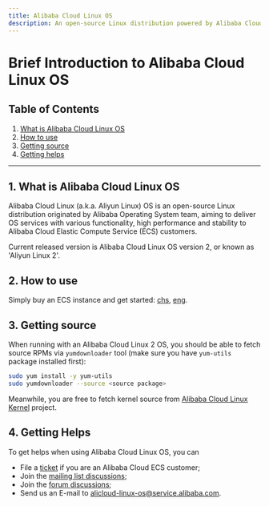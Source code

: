 ```yaml
---
title: Alibaba Cloud Linux OS
description: An open-source Linux distribution powered by Alibaba Cloud
---
```


Brief Introduction to Alibaba Cloud Linux OS
============================================

Table of Contents
-----------------
1. [What is Alibaba Cloud Linux OS](#1-what-is-alibaba-cloud-linux-os)
2. [How to use](#2-how-to-use)
3. [Getting source](#3-getting-source)
4. [Getting helps](#4-getting-helps)

-------------------------

## 1. What is Alibaba Cloud Linux OS

Alibaba Cloud Linux (a.k.a. Aliyun Linux) OS is an open-source Linux distribution originated by Alibaba Operating System team, aiming to deliver OS services with various functionality, high performance and stability to Alibaba Cloud Elastic Compute Service (ECS) customers.

Current released version is Alibaba Cloud Linux OS version 2, or known as 'Aliyun Linux 2'.

## 2. How to use

Simply buy an ECS instance and get started: [chs](https://ecs-buy.aliyun.com/), [eng](https://ecs-buy-intl.aliyun.com/).

## 3. Getting source

When running with an Alibaba Cloud Linux 2 OS, you should be able to fetch source RPMs via `yumdownloader` tool (make sure you have `yum-utils` package installed first):

```bash
sudo yum install -y yum-utils
sudo yumdownloader --source <source package>
```

Meanwhile, you are free to fetch kernel source from [Alibaba Cloud Linux Kernel](https://github.com/alibaba/cloud-kernel) project.

## 4. Getting Helps

To get helps when using Alibaba Cloud Linux OS, you can

+ File a [ticket](https://selfservice.console.aliyun.com/ticket/createIndex) if you are an Alibaba Cloud ECS customer;
+ Join the [mailing list discussions](MAILLIST.md);
+ Join the [forum discussions](https://bbs.aliyun.com/thread/450.html);
+ Send us an E-mail to [alicloud-linux-os@service.alibaba.com](mailto:alicloud-linux-os@service.alibaba.com).
